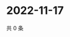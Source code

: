 # 2022-11-17

共 0 条

<!-- BEGIN WEIBO -->
<!-- 最后更新时间 Thu Nov 17 2022 04:00:40 GMT+0800 (China Standard Time) -->

<!-- END WEIBO -->
